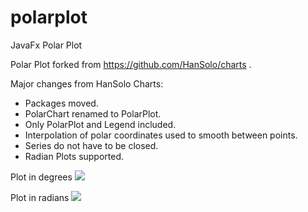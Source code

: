 # polarplot
JavaFx Polar Plot

Polar Plot forked from https://github.com/HanSolo/charts . 

Major changes from HanSolo Charts:
* Packages moved.
* PolarChart renamed to PolarPlot.
* Only PolarPlot and Legend included.
* Interpolation of polar coordinates used to smooth between points.
* Series do not have to be closed.
* Radian Plots supported.

Plot in degrees
<img src="https://i.imgur.com/nfeiZky.png">

Plot in radians
<img src="https://i.imgur.com/VzFdPWh.png"/>

